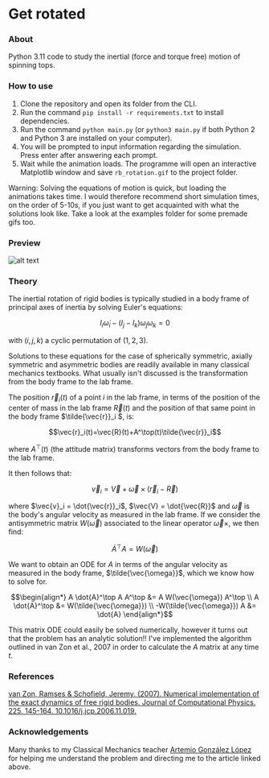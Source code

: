 # Get rotated

### About
Python 3.11 code to study the inertial (force and torque free) motion of spinning tops.

### How to use
1. Clone the repository and open its folder from the CLI.
1. Run the command `pip install -r requirements.txt` to install dependencies.
1. Run the command `python main.py` (or `python3 main.py` if both Python 2 and Python 3 are installed on your computer).
1. You will be prompted to input information regarding the simulation. Press enter after answering each prompt.
1. Wait while the animation loads. The programme will open an interactive Matplotlib window and save `rb_rotation.gif` to the project folder.

Warning: Solving the equations of motion is quick, but loading the animations takes time. I would therefore recommend short simulation times, on the order of 5-10s, if you just want to get acquainted with what the solutions look like. Take a look at the examples folder for some premade gifs too.

### Preview
![alt text](preview.gif)

### Theory
The inertial rotation of rigid bodies is typically studied in a body frame of principal axes of inertia by solving Euler's equations:

$$I_i \dot{\omega}_i - (I_j - I_k)\omega_j\omega_k = 0$$

with $(i,j,k)$ a cyclic permutation of $(1,2,3)$.

Solutions to these equations for the case of spherically symmetric, axially symmetric and asymmetric bodies are readily available in many classical mechanics textbooks. What usually isn't discussed is the transformation from the body frame to the lab frame.

The position $\vec{r}_i(t)$ of a point $i$ in the lab frame, in terms of the position of the center of mass in the lab frame $\vec{R}(t)$ and the position of that same point in the body frame $\tilde{\vec{r}}_i $, is:

$$\vec{r}_i(t)=\vec{R}(t)+A^\top(t)\tilde{\vec{r}}_i$$

where $A^\top(t)$ (the attitude matrix) transforms vectors from the body frame to the lab frame. 

It then follows that:

$$\vec{v}_i = \vec{V} + \vec{\omega}\times(\vec{r}_i-\vec{R})$$

where $\vec{v}_i = \dot{\vec{r}}_i$, $\vec{V} = \dot{\vec{R}}$ and $\vec{\omega}$ is the body's angular velocity as measured in the lab frame. If we consider the antisymmetric matrix $W(\vec{\omega})$ associated to the linear operator $\vec{\omega}\times$, we then find:

$$\dot{A}^\top A = W(\vec{\omega})$$

We want to obtain an ODE for $A$ in terms of the angular velocity as measured in the body frame, $\tilde{\vec{\omega}}$, which we know how to solve for.

$$\begin{align*}
    A \dot{A}^\top A A^\top &= A W(\vec{\omega}) A^\top \\
    A \dot{A}^\top &= W(\tilde{\vec{\omega}}) \\
    -W(\tilde{\vec{\omega}}) A &= \dot{A}
\end{align*}$$

This matrix ODE could easily be solved numerically, however it turns out that the problem has an analytic solution!! I've implemented the algorithm outlined in van Zon et al., 2007 in order to calculate the $A$ matrix at any time $t$.

### References
[van Zon, Ramses & Schofield, Jeremy. (2007). Numerical implementation of the exact dynamics of free rigid bodies. Journal of Computational Physics. 225. 145-164. 10.1016/j.jcp.2006.11.019.](https://www.researchgate.net/publication/222535012_Numerical_implementation_of_the_exact_dynamics_of_free_rigid_bodies)

### Acknowledgements
Many thanks to my Classical Mechanics teacher [Artemio González López](http://jacobi.fis.ucm.es/artemio/UCM/English.html) for helping me understand the problem and directing me to the article linked above.